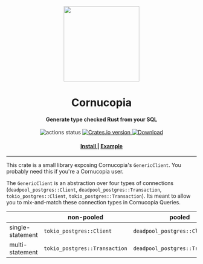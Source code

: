 <div align="center"> <img src="https://raw.githubusercontent.com/cornucopia-rs/cornucopia/main/assets/logo.svg" width=200 /> </div>
<h1 align="center">Cornucopia</h1>
<div align="center">
 <strong>
   Generate type checked  Rust from your SQL
 </strong>
</div>

<br />

<div align="center">
  <!-- Github Actions -->
  <img src="https://img.shields.io/github/workflow/status/cornucopia-rs/cornucopia/ci" alt="actions status" />
  <!-- Version -->
  <a href="https://crates.io/crates/cornucopia">
    <img src="https://img.shields.io/crates/v/cornucopia.svg?style=flat-square"
    alt="Crates.io version" />
  </a>
  <!-- Downloads -->
  <a href="https://crates.io/crates/cornucopia">
    <img src="https://img.shields.io/crates/d/cornucopia.svg?style=flat-square"
      alt="Download" />
  </a>
</div>

<div align="center">
  <h4>
    <a href="#install">
      Install
    </a>
    <span> | </span>
    <a href="/examples/basic/README.md">
      Example
    </a>
  </h4>
</div>

---

This crate is a small library exposing Cornucopia's `GenericClient`. You probably need this if you're a Cornucopia user.

The `GenericClient` is an abstraction over four types of connections (`deadpool_postgres::Client`, `deadpool_postgres::Transaction`, `tokio_postgres::Client`, `tokio_postgres::Transaction`). Its meant to allow you to mix-and-match these connection types in Cornucopia Queries.

|                  | non-pooled                    | pooled                           |
| ---------------- | ----------------------------- | -------------------------------- |
| single-statement | `tokio_postgres::Client`      | `deadpool_postgres::Client`      |
| multi-statement  | `tokio_postgres::Transaction` | `deadpool_postgres::Transaction` |